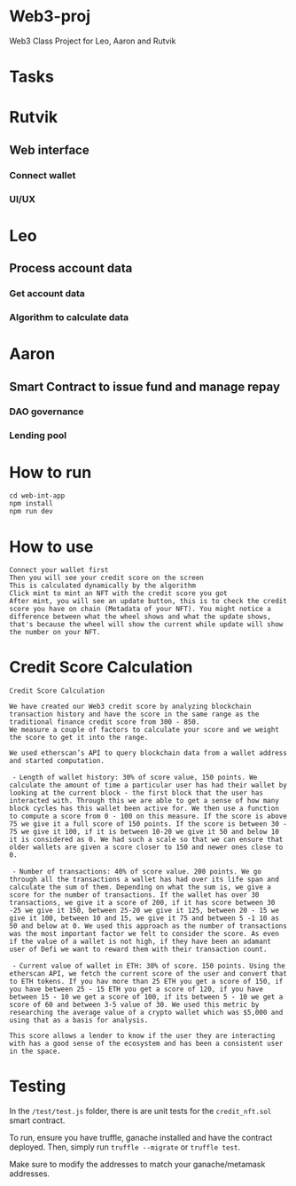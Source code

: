 # Web3-proj
Web3 Class Project for Leo, Aaron and Rutvik

# Tasks
# Rutvik
## Web interface
### Connect wallet
### UI/UX

# Leo
## Process account data
### Get account data
### Algorithm to calculate data

# Aaron
## Smart Contract to issue fund and manage repay
### DAO governance
### Lending pool

# How to run
```
cd web-int-app
npm install
npm run dev
```

# How to use
```
Connect your wallet first
Then you will see your credit score on the screen
This is calculated dynamically by the algorithm
Click mint to mint an NFT with the credit score you got
After mint, you will see an update button, this is to check the credit score you have on chain (Metadata of your NFT). You might notice a difference between what the wheel shows and what the update shows, that's because the wheel will show the current while update will show the number on your NFT.
```



# Credit Score Calculation

```
Credit Score Calculation

We have created our Web3 credit score by analyzing blockchain transaction history and have the score in the same range as the traditional finance credit score from 300 - 850. 
We measure a couple of factors to calculate your score and we weight the score to get it into the range. 

We used etherscan’s API to query blockchain data from a wallet address and started computation. 

 ⁃ Length of wallet history: 30% of score value, 150 points. We calculate the amount of time a particular user has had their wallet by looking at the current block - the first block that the user has interacted with. Through this we are able to get a sense of how many block cycles has this wallet been active for. We then use a function to compute a score from 0 - 100 on this measure. If the score is above 75 we give it a full score of 150 points. If the score is between 30 - 75 we give it 100, if it is between 10-20 we give it 50 and below 10 it is considered as 0. We had such a scale so that we can ensure that older wallets are given a score closer to 150 and newer ones close to 0. 
 
 ⁃ Number of transactions: 40% of score value. 200 points. We go through all the transactions a wallet has had over its life span and calculate the sum of them. Depending on what the sum is, we give a score for the number of transactions. If the wallet has over 30 transactions, we give it a score of 200, if it has score between 30 -25 we give it 150, between 25-20 we give it 125, between 20 - 15 we give it 100, between 10 and 15, we give it 75 and between 5 -1 10 as 50 and below at 0. We used this approach as the number of transactions was the most important factor we felt to consider the score. As even if the value of a wallet is not high, if they have been an adamant user of Defi we want to reward them with their transaction count. 

 ⁃ Current value of wallet in ETH: 30% of score. 150 points. Using the etherscan API, we fetch the current score of the user and convert that to ETH tokens. If you hav more than 25 ETH you get a score of 150, if you have between 25 - 15 ETH you get a score of 120, if you have between 15 - 10 we get a score of 100, if its between 5 - 10 we get a score of 60 and between 3-5 value of 30. We used this metric by researching the average value of a crypto wallet which was $5,000 and using that as a basis for analysis. 

This score allows a lender to know if the user they are interacting with has a good sense of the ecosystem and has been a consistent user in the space.
```

# Testing

In the ```/test/test.js``` folder, there is are unit tests for the ```credit_nft.sol``` smart contract. 

To run, ensure you have truffle, ganache installed and have the contract deployed. Then, simply run ```truffle --migrate``` or ```truffle test```. 

Make sure to modify the addresses to match your ganache/metamask addresses. 